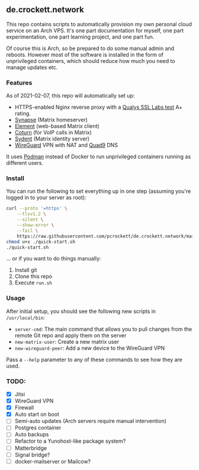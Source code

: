 ## de.crockett.network

This repo contains scripts to automatically provision my own personal cloud service on an Arch VPS. It's one part documentation for myself, one part experimentation, one part learning project, and one part fun.

Of course this is Arch, so be prepared to do some manual admin and reboots. However most of the software is installed in the form of unprivileged containers, which should reduce how much you need to manage updates etc.

### Features

As of 2021-02-07, this repo will automatically set up:

* HTTPS-enabled Nginx reverse proxy with a [Qualys SSL Labs test][1] A+ rating.
* [Synapse][2] (Matrix homeserver)
* [Element][3] (web-based Matrix client)
* [Coturn][4] (for VoIP calls in Matrix)
* [Sydent][5] (Matrix identity server)
* [WireGuard][6] VPN with NAT and [Quad9][7] DNS

It uses [Podman][8] instead of Docker to run unprivileged containers running as different users.

### Install

You can run the following to set everything up in one step (assuming you're logged in to your server as root):

```bash
curl --proto '=https' \
    --tlsv1.2 \
    --silent \
    --show-error \
    --fail \
    https://raw.githubusercontent.com/pcrockett/de.crockett.network/main/quick-start.sh > quick-start.sh
chmod u+x ./quick-start.sh
./quick-start.sh
```

... or if you want to do things manually:

1. Install git
2. Clone this repo
3. Execute `run.sh`

### Usage

After initial setup, you should see the following new scripts in `/usr/local/bin`:

* `server-cmd`: The main command that allows you to pull changes from the remote Git repo and apply them on the server
* `new-matrix-user`: Create a new matrix user
* `new-wireguard-peer`: Add a new device to the WireGuard VPN

Pass a `--help` parameter to any of these commands to see how they are used.

### TODO:

* [x] Jitsi
* [x] WireGuard VPN
* [x] Firewall
* [x] Auto start on boot
* [ ] Semi-auto updates (Arch servers require manual intervention)
* [ ] Postgres container
* [ ] Auto backups
* [ ] Refactor to a Yunohost-like package system?
* [ ] Matterbridge
* [ ] Signal bridge?
* [ ] docker-mailserver or Mailcow?

[1]: https://www.ssllabs.com/ssltest/
[2]: https://github.com/matrix-org/synapse
[3]: https://github.com/vector-im/element-web
[4]: https://github.com/instrumentisto/coturn-docker-image
[5]: https://github.com/matrix-org/sydent
[6]: https://www.wireguard.com/
[7]: https://www.quad9.net/
[8]: https://podman.io/

